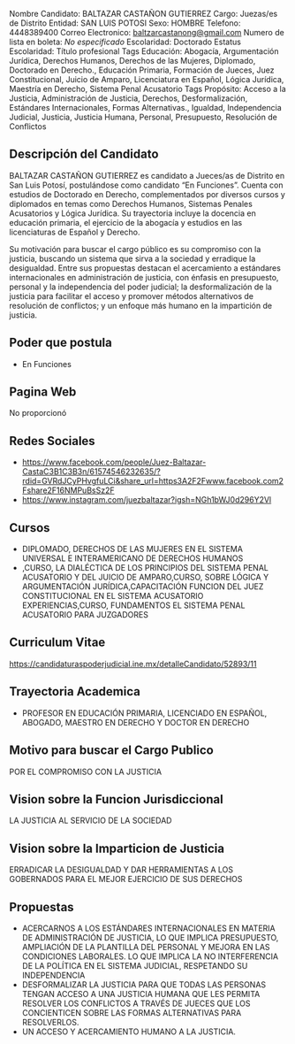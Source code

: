 Nombre Candidato: BALTAZAR CASTAÑON GUTIERREZ
Cargo: Juezas/es de Distrito
Entidad: SAN LUIS POTOSI
Sexo: HOMBRE
Telefono: 4448389400
Correo Electronico: baltzarcastanong@gmail.com
Numero de lista en boleta: *No especificado*
Escolaridad: Doctorado
Estatus Escolaridad: Título profesional
Tags Educación: Abogacía, Argumentación Jurídica, Derechos Humanos, Derechos de las Mujeres, Diplomado, Doctorado en Derecho., Educación Primaria, Formación de Jueces, Juez Constitucional, Juicio de Amparo, Licenciatura en Español, Lógica Jurídica, Maestría en Derecho, Sistema Penal Acusatorio
Tags Propósito: Acceso a la Justicia, Administración de Justicia, Derechos, Desformalización, Estándares Internacionales, Formas Alternativas., Igualdad, Independencia Judicial, Justicia, Justicia Humana, Personal, Presupuesto, Resolución de Conflictos


## Descripción del Candidato 

BALTAZAR CASTAÑON GUTIERREZ es candidato a Jueces/as de Distrito en San Luis Potosí, postulándose como candidato “En Funciones”. Cuenta con estudios de Doctorado en Derecho, complementados por diversos cursos y diplomados en temas como Derechos Humanos, Sistemas Penales Acusatorios y Lógica Jurídica. Su trayectoria incluye la docencia en educación primaria, el ejercicio de la abogacía y estudios en las licenciaturas de Español y Derecho.

Su motivación para buscar el cargo público es su compromiso con la justicia, buscando un sistema que sirva a la sociedad y erradique la desigualdad. Entre sus propuestas destacan el acercamiento a estándares internacionales en administración de justicia, con énfasis en presupuesto, personal y la independencia del poder judicial; la desformalización de la justicia para facilitar el acceso y promover métodos alternativos de resolución de conflictos; y un enfoque más humano en la impartición de justicia.


## Poder que postula

- En Funciones


## Pagina Web

No proporcionó


## Redes Sociales

- https://www.facebook.com/people/Juez-Baltazar-CastaC3B1C3B3n/61574546232635/?rdid=GVRdJCyPHvgfuLCi&share_url=https3A2F2Fwww.facebook.com2Fshare2F16NMPuBsSz2F
- https://www.instagram.com/juezbaltazar?igsh=NGh1bWJ0d296Y2Vl


## Cursos

- DIPLOMADO, DERECHOS DE LAS MUJERES EN EL SISTEMA UNIVERSAL E INTERAMERICANO DE DERECHOS HUMANOS
- ,CURSO, LA DIALÉCTICA DE LOS PRINCIPIOS DEL SISTEMA PENAL ACUSATORIO Y DEL JUICIO DE AMPARO,CURSO, SOBRE LÓGICA Y ARGUMENTACIÓN JURÍDICA,CAPACITACIÓN  FUNCION DEL JUEZ CONSTITUCIONAL EN EL SISTEMA ACUSATORIO   EXPERIENCIAS,CURSO, FUNDAMENTOS EL SISTEMA PENAL ACUSATORIO PARA JUZGADORES


## Curriculum Vitae

https://candidaturaspoderjudicial.ine.mx/detalleCandidato/52893/11


## Trayectoria Academica

- PROFESOR EN EDUCACIÓN PRIMARIA, LICENCIADO EN ESPAÑOL, ABOGADO, MAESTRO EN DERECHO Y DOCTOR EN DERECHO


## Motivo para buscar el Cargo Publico

POR EL COMPROMISO CON LA JUSTICIA


## Vision sobre la Funcion Jurisdiccional

LA JUSTICIA AL SERVICIO DE LA SOCIEDAD


## Vision sobre la Imparticion de Justicia

ERRADICAR LA DESIGUALDAD Y DAR HERRAMIENTAS A LOS GOBERNADOS PARA EL MEJOR EJERCICIO DE SUS DERECHOS


## Propuestas

- ACERCARNOS A LOS ESTÁNDARES INTERNACIONALES EN MATERIA DE ADMINISTRACIÓN DE JUSTICIA, LO QUE IMPLICA PRESUPUESTO, AMPLIACIÓN DE LA PLANTILLA DEL PERSONAL Y MEJORA EN LAS CONDICIONES LABORALES. LO QUE IMPLICA LA NO INTERFERENCIA DE LA POLÍTICA EN EL SISTEMA JUDICIAL, RESPETANDO SU INDEPENDENCIA
- DESFORMALIZAR LA JUSTICIA PARA QUE TODAS LAS PERSONAS TENGAN ACCESO A UNA JUSTICIA HUMANA QUE LES PERMITA RESOLVER LOS CONFLICTOS A TRAVÉS DE JUECES QUE LOS CONCIENTICEN SOBRE LAS FORMAS ALTERNATIVAS PARA RESOLVERLOS.
- UN ACCESO Y ACERCAMIENTO HUMANO A LA JUSTICIA.

